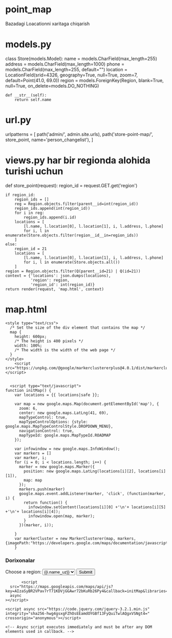 # point_map
Bazadagi Loacationni xaritaga chiqarish 

# models.py
class Store(models.Model):
    name = models.CharField(max_length=255)
    address = models.CharField(max_length=1000)
    phone = models.CharField(max_length=255, default="")
    location = LocationField(srid=4326, geography=True, null=True, zoom=7, default=Point(41.0, 69.0))
    region = models.ForeignKey(Region, blank=True, null=True, on_delete=models.DO_NOTHING)

    def __str__(self):
        return self.name
        
# url.py
urlpatterns = [
    path('admin/', admin.site.urls),
    path('store-point-map/', store_point, name='person_changelist'),
    ]

# views.py har bir regionda alohida turishi uchun
def store_point(request):
    region_id = request.GET.get('region')

    if region_id:
        region_ids = []
        reg = Region.objects.filter(parent__id=int(region_id))
        region_ids.append(int(region_id))
        for i in reg:
            region_ids.append(i.id)
        locations = [
            [l.name, l.location[0], l.location[1], i, l.address, l.phone]
            for i, l in enumerate(Store.objects.filter(region__id__in=region_ids))
        ]
    else:
        region_id = 21
        locations = [
            [l.name, l.location[0], l.location[1], i, l.address, l.phone]
            for i, l in enumerate(Store.objects.all())
        ]
    region = Region.objects.filter(Q(parent__id=21) | Q(id=21))
    context = {'locations': json.dumps(locations),
               'region': region,
               'region_id': int(region_id)}
    return render(request, 'map.html', context)
    
 # map.html
 <!DOCTYPE html>
<html>
  <head>
    <title>Stores</title>

    <style type="text/css">
      /* Set the size of the div element that contains the map */
      map {
        height: 600px;
        /* The height is 400 pixels */
        width: 100%;
        /* The width is the width of the web page */
      }
    </style>
        <script src="https://unpkg.com/@google/markerclustererplus@4.0.1/dist/markerclustererplus.min.js"></script>


      <script type="text/javascript">
    function initMap() {
        var locations = {{ locations|safe }};

        var map = new google.maps.Map(document.getElementById('map'), {
          zoom: 6,
          center: new google.maps.LatLng(41, 69),
          mapTypeControl: true,
          mapTypeControlOptions: {style: google.maps.MapTypeControlStyle.DROPDOWN_MENU},
          navigationControl: true,
          mapTypeId: google.maps.MapTypeId.ROADMAP
        });

        var infowindow = new google.maps.InfoWindow();
        var markers = []
        var marker, i;
        for (i = 0; i < locations.length; i++) {
          marker = new google.maps.Marker({
            position: new google.maps.LatLng(locations[i][2], locations[i][1]),
            map: map
          });
          markers.push(marker)
          google.maps.event.addListener(marker, 'click', (function(marker, i) {
            return function() {
              infowindow.setContent(locations[i][0] +'\n'+ locations[i][5] +'\n'+ locations[i][4]);
              infowindow.open(map, marker);
            }
          })(marker, i));

        }
        var markerCluster = new MarkerClusterer(map, markers, {imagePath:"https://developers.google.com/maps/documentation/javascript/examples/markerclusterer/m",})
        }
</script>

  </head>
  <body>
    <h3>Dorixonalar</h3>
    <!--The div element for the map -->
    <form action="/store-point-map/">
  <label for="region">Choose a region:</label>
  <select id="region" name="region">
      {% for i in region %}
      {% if i.id == region_id %}
        <option value="{{i.id}}" selected>{{i.name_uz}}</option>
      {% else %}
         <option value="{{i.id}}">{{i.name_uz}}</option>
      {% endif %}
      {% endfor %}
  </select>
  <input type="submit">
</form>
    <div id="map"></div>


           <script
      src="https://maps.googleapis.com/maps/api/js?key=AIzaSyBR2VPav7rT71KDVjGGAwr72bKuRb26Py4&callback=initMap&libraries=&v=weekly"
      async
    ></script>

    <script async src="https://code.jquery.com/jquery-3.2.1.min.js" integrity="sha256-hwg4gsxgFZhOsEEamdOYGBf13FyQuiTwlAQgxVSNgt4=" crossorigin="anonymous"></script>

<script src="https://www.gstatic.com/firebasejs/4.3.1/firebase.js"></script>
    <!-- Async script executes immediately and must be after any DOM elements used in callback. -->

  </body>
</html>
